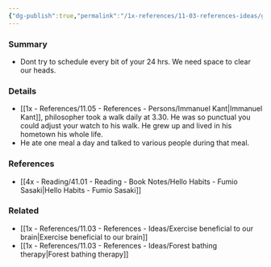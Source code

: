 ```yaml
---
{"dg-publish":true,"permalink":"/1x-references/11-03-references-ideas/give-yourself-space-for-thinking/","title":"Give yourself space for thinking","dgShowBacklinks":false}
---
```



### Summary
- Dont try to schedule every bit of your 24 hrs. We need space to clear our heads.

### Details
- [[1x - References/11.05 - References - Persons/Immanuel Kant\|Immanuel Kant]], philosopher took a walk daily at 3.30. He was so punctual you could adjust your watch to his walk. He grew up and lived in his hometown his whole life.
- He ate one meal a day and talked to various people during that meal.

### References
- [[4x - Reading/41.01 - Reading - Book Notes/Hello Habits - Fumio Sasaki\|Hello Habits - Fumio Sasaki]]

### Related
- [[1x - References/11.03 - References - Ideas/Exercise beneficial to our brain\|Exercise beneficial to our brain]]
- [[1x - References/11.03 - References - Ideas/Forest bathing therapy\|Forest bathing therapy]]